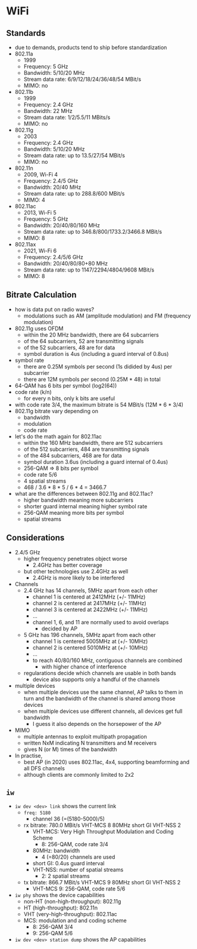 WiFi
====

## Standards

- due to demands, products tend to ship before standardization
- 802.11a
  - 1999
  - Frequency: 5 GHz
  - Bandwidth: 5/10/20 MHz
  - Stream data rate: 6/9/12/18/24/36/48/54 MBit/s
  - MIMO: no
- 802.11b
  - 1999
  - Frequency: 2.4 GHz
  - Bandwidth: 22 MHz
  - Stream data rate: 1/2/5.5/11 MBits/s
  - MIMO: no
- 802.11g
  - 2003
  - Frequency: 2.4 GHz
  - Bandwidth: 5/10/20 MHz
  - Stream data rate: up to 13.5/27/54 MBit/s
  - MIMO: no
- 802.11n
  - 2009, Wi-Fi 4
  - Frequency: 2.4/5 GHz
  - Bandwidth: 20/40 MHz
  - Stream data rate: up to 288.8/600 MBit/s
  - MIMO: 4
- 802.11ac
  - 2013, Wi-Fi 5
  - Frequency: 5 GHz
  - Bandwidth: 20/40/80/160 MHz
  - Stream data rate: up to 346.8/800/1733.2/3466.8 MBit/s
  - MIMO: 8
- 802.11ax
  - 2021, Wi-Fi 6
  - Frequency: 2.4/5/6 GHz
  - Bandwidth: 20/40/80/80+80 MHz
  - Stream data rate: up to 1147/2294/4804/9608 MBit/s
  - MIMO: 8

## Bitrate Calculation

- how is data put on radio waves?
  - modulations such as AM (amplitude modulation) and FM (frequency
    modulation)
- 802.11g uses OFDM
  - within the 20 MHz bandwidth, there are 64 subcarriers
  - of the 64 subcarriers, 52 are transmitting signals
  - of the 52 subcarriers, 48 are for data
  - symbol duration is 4us (including a guard interval of 0.8us)
- symbol rate
  - there are 0.25M symbols per second (1s didided by 4us) per subcarrier
  - there are 12M symbols per second (0.25M * 48) in total
- 64-QAM has 6 bits per symbol (log2(64))
- code rate (k/n)
  - for every n bits, only k bits are useful
- with code rate 3/4, the maximum bitrate is 54 MBit/s (12M * 6 * 3/4)
- 802.11g bitrate vary depending on
  - bandwidth
  - modulation
  - code rate
- let's do the math again for 802.11ac 
  - within the 160 MHz bandwidth, there are 512 subcarriers
  - of the 512 subcarriers, 484 are transmitting signals
  - of the 484 subcarriers, 468 are for data
  - symbol duration 3.6us (including a guard internal of 0.4us)
  - 256-QAM => 8 bits per symbol
  - code rate 5/6
  - 4 spatial streams
  - 468 / 3.6 * 8 * 5 / 6 * 4 = 3466.7
- what are the differences between 802.11g and 802.11ac?
  - higher bandwidth meaning more subcarriers
  - shorter guard internal meaning higher symbol rate
  - 256-QAM meaning more bits per symbol
  - spatial streams

## Considerations

- 2.4/5 GHz
  - higher frequency penetrates object worse
    - 2.4GHz has better coverage
  - but other technologies use 2.4GHz as well
    - 2.4GHz is more likely to be interfered
- Channels
  - 2.4 GHz has 14 channels, 5MHz apart from each other
    - channel 1 is centered at 2412MHz (+/- 11MHz)
    - channel 2 is centered at 2417MHz (+/- 11MHz)
    - channel 3 is centered at 2422MHz (+/- 11MHz)
    - ...
    - channel 1, 6, and 11 are normally used to avoid overlaps
      - decided by AP
  - 5 GHz has 196 channels, 5MHz apart from each other
    - channel 1 is centered 5005MHz at (+/- 10MHz)
    - channel 2 is centered 5010MHz at (+/- 10MHz)
    - ...
    - to reach 40/80/160 MHz, contiguous channels are combined
      - with higher chance of interference
  - regularations decide which channels are usable in both bands
    - device also supports only a handful of the channels
- multiple devices
  - when multiple devices use the same channel, AP talks to them in turn and
    the bandwidth of the channel is shared among those devices
  - when multiple devices use different channels, all devices get full
    bandwidth
    - I guess it also depends on the horsepower of the AP
- MIMO
  - multiple antennas to exploit multipath propagation
  - written NxM indicating N transmitters and M receivers
  - gives N (or M) times of the bandwidth
- In practise,
  - best AP (in 2020) uses 802.11ac, 4x4, supporting beamforming and all DFS
    channels
  - although clients are commonly limited to 2x2

## `iw`

- `iw dev <dev> link` shows the current link
  - `freq: 5180`
    - channel 36 (=(5180-5000)/5)
  - rx bitrate: 780.0 MBit/s VHT-MCS 8 80MHz short GI VHT-NSS 2
    - VHT-MCS: Very High Throughput Modulation and Coding Scheme
      - 8: 256-QAM, code rate 3/4
    - 80MHz: bandwidth
      - 4 (=80/20) channels are used
    - short GI: 0.4us guard interval
    - VHT-NSS: number of spatial streams
      - 2: 2 spatial streams
  - tx bitrate: 866.7 MBit/s VHT-MCS 9 80MHz short GI VHT-NSS 2
    - VHT-MCS 9: 256-QAM, code rate 5/6
- `iw phy` shows the device capabilities
  - non-HT (non-high-throughput): 802.11g
  - HT (high-throughput): 802.11n
  - VHT (very-high-throughput): 802.11ac
  - MCS: modulation and and coding scheme
    - 8: 256-QAM 3/4
    - 9: 256-QAM 5/6
- `iw dev <dev> station dump` shows the AP capabilities
